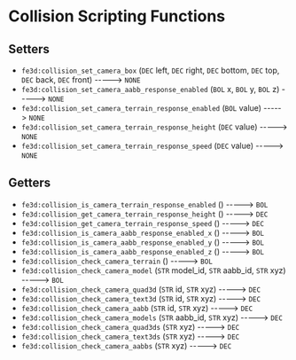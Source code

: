 # Collision Scripting Functions

## Setters

- `fe3d:collision_set_camera_box` (`DEC` left, `DEC` right, `DEC` bottom, `DEC` top, `DEC` back, `DEC` front) -----> `NONE`
- `fe3d:collision_set_camera_aabb_response_enabled` (`BOL` x, `BOL` y, `BOL` z) -----> `NONE`
- `fe3d:collision_set_camera_terrain_response_enabled` (`BOL` value) -----> `NONE`
- `fe3d:collision_set_camera_terrain_response_height` (`DEC` value) -----> `NONE`
- `fe3d:collision_set_camera_terrain_response_speed` (`DEC` value) -----> `NONE`

## Getters

- `fe3d:collision_is_camera_terrain_response_enabled` () -----> `BOL`
- `fe3d:collision_get_camera_terrain_response_height` () -----> `DEC`
- `fe3d:collision_get_camera_terrain_response_speed` () -----> `DEC`
- `fe3d:collision_is_camera_aabb_response_enabled_x` () -----> `BOL`
- `fe3d:collision_is_camera_aabb_response_enabled_y` () -----> `BOL`
- `fe3d:collision_is_camera_aabb_response_enabled_z` () -----> `BOL`
- `fe3d:collision_check_camera_terrain` () -----> `BOL`
- `fe3d:collision_check_camera_model` (`STR` model_id, `STR` aabb_id, `STR` xyz) -----> `BOL`
- `fe3d:collision_check_camera_quad3d` (`STR` id, `STR` xyz) -----> `DEC`
- `fe3d:collision_check_camera_text3d` (`STR` id, `STR` xyz) -----> `DEC`
- `fe3d:collision_check_camera_aabb` (`STR` id, `STR` xyz) -----> `DEC`
- `fe3d:collision_check_camera_models` (`STR` aabb_id, `STR` xyz) -----> `DEC`
- `fe3d:collision_check_camera_quad3ds` (`STR` xyz) -----> `DEC`
- `fe3d:collision_check_camera_text3ds` (`STR` xyz) -----> `DEC`
- `fe3d:collision_check_camera_aabbs` (`STR` xyz) -----> `DEC`
